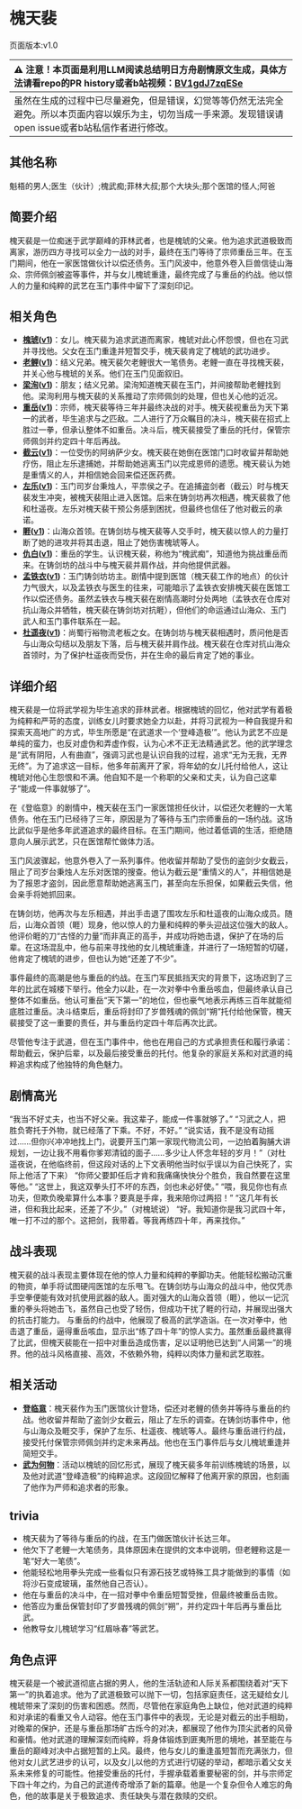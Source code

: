 # 槐天裴
页面版本:v1.0
 

| :warning: 注意！本页面是利用LLM阅读总结明日方舟剧情原文生成，具体方法请看repo的PR history或者b站视频：[BV1gdJ7zqESe](https://www.bilibili.com/video/BV1gdJ7zqESe/)         |
|:----------------------------|
| 虽然在生成的过程中已尽量避免，但是错误，幻觉等等仍然无法完全避免。所以本页面内容以娱乐为主，切勿当成一手来源。发现错误请open issue或者b站私信作者进行修改。|



## 其他名称
魁梧的男人;医生（伙计）;槐武痴;菲林大叔;那个大块头;那个医馆的怪人;阿爸
## 简要介绍
槐天裴是一位痴迷于武学巅峰的菲林武者，也是槐琥的父亲。他为追求武道极致而离家，游历四方寻找可以全力一战的对手，最终在玉门等待了宗师重岳三年。在玉门期间，他在一家医馆做伙计以偿还债务。玉门风波中，他意外卷入巨兽信徒山海众、宗师佩剑被盗等事件，并与女儿槐琥重逢，最终完成了与重岳的约战。他以惊人的力量和纯粹的武艺在玉门事件中留下了深刻印记。
## 相关角色
-   **[槐琥](../char_v3/char_243_waaifu.md)([v1](char_243_waaifu.md))**：女儿。槐天裴为追求武道而离家，槐琥对此心怀怨恨，但也在习武并寻找他。父女在玉门重逢并短暂交手，槐天裴肯定了槐琥的武功进步。
-   **[老鲤](../char_v3/char_322_lmlee.md)([v1](char_322_lmlee.md))**：结义兄弟。槐天裴欠老鲤很大一笔债务。老鲤一直在寻找槐天裴，并关心他与槐琥的关系。他们在玉门见面叙旧。
-   **[梁洵](../char_v3/extended_char_liang_xun.md)([v1](extended_char_liang_xun.md))**：朋友；结义兄弟。梁洵知道槐天裴在玉门，并间接帮助老鲤找到他。梁洵利用与槐天裴的关系推动了宗师佩剑的处理，但也关心他的近况。
-   **[重岳](../char_v3/char_2024_chyue.md)([v1](char_2024_chyue.md))**：宗师，槐天裴等待三年并最终决战的对手。槐天裴视重岳为天下第一的武者，毕生追求与之匹敌。二人进行了万众瞩目的决斗，槐天裴在招式上胜过一拳，但承认整体不如重岳。决斗后，槐天裴接受了重岳的托付，保管宗师佩剑并约定四十年后再战。
-   **[截云](../char_v3/char_4078_bdhkgt.md)([v1](char_4078_bdhkgt.md))**：一位受伤的阿纳萨少女。槐天裴在她倒在医馆门口时收留并帮助她疗伤，阻止左乐逮捕她，并帮助她逃离玉门以完成恩师的遗愿。槐天裴认为她是重情义的人，并相信她会回来偿还医药费。
-   **[左乐](../char_v3/char_4121_zuole.md)([v1](char_4121_zuole.md))**：玉门司岁台秉烛人，平祟侯之子。在追捕盗剑者（截云）时与槐天裴发生冲突，被槐天裴阻止进入医馆。后来在铸剑坊再次相遇，槐天裴救了他和杜遥夜。左乐对槐天裴干预公务感到困扰，但最终也信任了他对截云的承诺。
-   **[睚](../char_v3/extended_char_ya.md)([v1](extended_char_ya.md))**：山海众首领。在铸剑坊与槐天裴等人交手时，槐天裴以惊人的力量打断了她的进攻并将其击退，阻止了她伤害槐琥等人。
-   **[仇白](../char_v3/char_4082_qiubai.md)([v1](char_4082_qiubai.md))**：重岳的学生。认识槐天裴，称他为“槐武痴”，知道他为挑战重岳而来。在铸剑坊的战斗中与槐天裴并肩作战，并向他提供武器。
-   **[孟铁衣](../char_v3/extended_char_meng_tie_yi.md)([v1](extended_char_meng_tie_yi.md))**：玉门铸剑坊坊主。剧情中提到医馆（槐天裴工作的地点）的伙计力气很大，以及孟铁衣与医生的往来，可能暗示了孟铁衣安排槐天裴在医馆工作以偿还债务。虽然孟铁衣与槐天裴在剧情高潮时分处两地（孟铁衣在仓库对抗山海众并牺牲，槐天裴在铸剑坊对抗睚），但他们的命运通过山海众、玉门武人和玉门事件联系在一起。
-   **[杜遥夜](../char_v3/extended_char_du_yao_ye.md)([v1](extended_char_du_yao_ye.md))**：尚蜀行裕物流老板之女。在铸剑坊与槐天裴相遇时，质问他是否与山海众勾结以及朋友下落，后与槐天裴并肩作战。槐天裴在仓库对抗山海众首领时，为了保护杜遥夜而受伤，并在生命的最后肯定了她的事业。
## 详细介绍
槐天裴是一位将武学视为毕生追求的菲林武者。根据槐琥的回忆，他对武学有着极为纯粹和严苛的态度，训练女儿时要求她全力以赴，并将习武视为一种自我提升和探索天高地广的方式，毕生所愿是“在武道求一个‘登峰造极’”。他认为武艺不应是单纯的蛮力，也反对虚伪和弄虚作假，认为心术不正无法精通武艺。他的武学理念是“武有阴阳，人有曲直”，强调习武也是认识自我的过程，追求“无为无我，无界无终”。为了追求这一目标，他多年前离开了家，将年幼的女儿托付给他人，这让槐琥对他心生怨恨和不满。他自知不是一个称职的父亲和丈夫，认为自己这辈子“能成一件事就够了”。

在《登临意》的剧情中，槐天裴在玉门一家医馆担任伙计，以偿还欠老鲤的一大笔债务。他在玉门已经待了三年，原因是为了等待与玉门宗师重岳的一场约战。这场比武似乎是他多年武道追求的最终目标。在玉门期间，他过着低调的生活，拒绝随意向人展示武艺，只在医馆帮忙做体力活。

玉门风波骤起，他意外卷入了一系列事件。他收留并帮助了受伤的盗剑少女截云，阻止了司岁台秉烛人左乐对医馆的搜查。他认为截云是“重情义的人”，并相信她是为了报恩才盗剑，因此愿意帮助她逃离玉门，甚至向左乐担保，如果截云失信，他会亲手将她抓回来。

在铸剑坊，他再次与左乐相遇，并出手击退了围攻左乐和杜遥夜的山海众成员。随后，山海众首领（睚）现身，他以惊人的力量和纯粹的拳头迎战这位强大的敌人。他评价睚的刀“古怪的力量”而非真正的高手，并成功将她击退，保护了在场的后辈。在这场混乱中，他与前来寻找他的女儿槐琥重逢，并进行了一场短暂的切磋，他肯定了槐琥的进步，但也认为她“还差了不少”。

事件最终的高潮是他与重岳的约战。在玉门军民抵挡天灾的背景下，这场迟到了三年的比武在城楼下举行。他全力以赴，在一次对拳中令重岳咳血，但最终承认自己整体不如重岳。他认可重岳“天下第一”的地位，但也豪气地表示再练三百年就能彻底胜过重岳。决斗结束后，重岳将封印了岁兽残魂的佩剑“朔”托付给他保管，槐天裴接受了这一重要的责任，并与重岳约定四十年后再次比武。

尽管他专注于武道，但在玉门事件中，他也在用自己的方式承担责任和履行承诺：帮助截云，保护后辈，以及最后接受重岳的托付。他复杂的家庭关系和对武道的纯粹追求构成了他独特的角色魅力。
## 剧情高光
“我当不好丈夫，也当不好父亲。我这辈子，能成一件事就够了。”
“习武之人，把胜负寄托于外物，就已经落了下乘。不好，不好。”
“说实话，我不是没有动摇过......但你兴冲冲地找上门，说要开玉门第一家现代物流公司，一边拍着胸脯大讲规划，一边让我不用看你爹郑清钺的面子......多少让人怀念年轻的岁月！”（对杜遥夜说，在他临终前，但这段对话的上下文表明他当时似乎误以为自己快死了，实际上他活了下来）
“你师父要卸任后才肯和我痛痛快快分个胜负，我自然要在这里等他。”
“这世上，我这双拳头打不坏的东西，剑也未必好使。”
“喂，我见你也有点功夫，但欺负晚辈算什么本事？要真是手痒，我来陪你过两招！”
“这几年有长进，但和我比起来，还差了不少。”（对槐琥说）
“好。我知道你是我习武四十年，唯一打不过的那个。这把剑，我带着。等我再练四十年，再来找你。”
## 战斗表现
槐天裴的战斗表现主要体现在他的惊人力量和纯粹的拳脚功夫。他能轻松搬动沉重的物资，单手将试图硬闯医馆的左乐甩飞。在铸剑坊与山海众的战斗中，他仅凭赤手空拳便能有效对抗使用武器的敌人。面对强大的山海众首领（睚），他以一记沉重的拳头将她击飞，虽然自己也受了轻伤，但成功干扰了睚的行动，并展现出强大的抗击打能力。
与重岳的约战中，他展现了极高的武学造诣。在一次对拳中，他击退了重岳，逼得重岳咳血，显示出“练了四十年”的惊人实力。虽然重岳最终赢得了比武，但槐天裴能在一招中对重岳造成伤害，足以证明他已达到“人间第一”的境界。他的战斗风格直接、高效，不依赖外物，纯粹以肉体力量和武艺取胜。
## 相关活动
-   **[登临意](../stories/act23side.md)**：槐天裴作为玉门医馆伙计登场，偿还对老鲤的债务并等待与重岳的约战。他收留并帮助了盗剑少女截云，阻止了左乐的调查。在铸剑坊事件中，他与山海众及睚交手，保护了左乐、杜遥夜、槐琥等人。最终与重岳进行约战，接受托付保管宗师佩剑并约定未来再战。他也在玉门事件后与女儿槐琥重逢并简短交手。
-   **[武为何物](../stories/story_waaifu_set_1.md)**：活动以槐琥的回忆形式，展现了槐天裴多年前训练槐琥的场景，以及他对武道“登峰造极”的纯粹追求。这段回忆解释了他离开家的原因，也刻画了他作为严师和追求者的形象。
## trivia
*   槐天裴为了等待与重岳的约战，在玉门做医馆伙计长达三年。
*   他欠下了老鲤一大笔债务，具体原因未在提供的文本中说明，但老鲤称这是一笔“好大一笔债”。
*   他能轻松地用拳头完成一些看似只有源石技艺或特殊工具才能做到的事情（如将沙石变成玻璃，虽然他自己否认）。
*   他在与重岳的决斗中，在一招对拳中令重岳短暂受挫，但最终被重岳击败。
*   他答应为重岳保管封印了岁兽残魂的佩剑“朔”，并约定四十年后再与重岳比武。
*   他教导女儿槐琥学习“红眉咏春”等武艺。
## 角色点评
槐天裴是一个被武道彻底占据的男人，他的生活轨迹和人际关系都围绕着对“天下第一”的执着追求。他为了武道极致可以抛下一切，包括家庭责任，这无疑给女儿槐琥带来了深刻的伤害和困惑。然而，尽管他在家庭角色上缺位，他对武道的纯粹和对承诺的看重又令人动容。他在玉门事件中的表现，无论是对截云的出手相助，对晚辈的保护，还是与重岳那场旷古烁今的对决，都展现了他作为顶尖武者的风骨和豪情。他对武道的理解深刻而纯粹，将身体锻炼到匪夷所思的境地，甚至能在与重岳的巅峰对决中占据短暂的上风。最终，他与女儿的重逢虽短暂而充满张力，但他对女儿武艺进步的认可，以及女儿以他的方式进行切磋的举动，都暗示着父女关系未来修复的可能性。他接受重岳的托付，手握承载着重要秘密的剑，并与宗师定下四十年之约，为自己的武道传奇增添了新的篇章。他是一个复杂但令人难忘的角色，他的故事是关于极致追求、责任缺失与潜在救赎的交织。